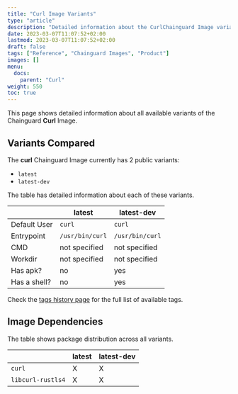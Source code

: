```yaml
---
title: "Curl Image Variants"
type: "article"
description: "Detailed information about the CurlChainguard Image variants"
date: 2023-03-07T11:07:52+02:00
lastmod: 2023-03-07T11:07:52+02:00
draft: false
tags: ["Reference", "Chainguard Images", "Product"]
images: []
menu:
  docs:
    parent: "Curl"
weight: 550
toc: true
---
```


This page shows detailed information about all available variants of the Chainguard **Curl** Image.

## Variants Compared
The **curl** Chainguard Image currently has 2 public variants: 

- `latest`
- `latest-dev`

The table has detailed information about each of these variants.

|              | latest          | latest-dev      |
|--------------|-----------------|-----------------|
| Default User | `curl`          | `curl`          |
| Entrypoint   | `/usr/bin/curl` | `/usr/bin/curl` |
| CMD          | not specified   | not specified   |
| Workdir      | not specified   | not specified   |
| Has apk?     | no              | yes             |
| Has a shell? | no              | yes             |

Check the [tags history page](/chainguard/chainguard-images/reference/curl/tags_history/) for the full list of available tags.
## Image Dependencies
The table shows package distribution across all variants.

|                   | latest | latest-dev |
|-------------------|--------|------------|
| `curl`            | X      | X          |
| `libcurl-rustls4` | X      | X          |
